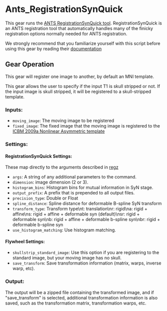 # Ants_RegistrationSynQuick


This gear runs the [ANTS RegistrationSynQuick tool](https://nipype.readthedocs.io/en/1.1.7/interfaces/generated/interfaces.ants/registration.html#registrationsynquick).
RegistrationSynQuick is an ANTS registration tool that automatically handles many of the finicky 
registration options normally needed for ANTS registration.

We strongly recommend that you familiarize yourself with this script before using this gear by reading their [documentation](https://github.com/ANTsX/ANTs/blob/master/Scripts/antsRegistrationSyN.sh)

## Gear Operation

This gear will register one image to another, by default an MNI template.

This gear allows the user to specify if the input T1 is skull stripped or not.  If the input image is skull stripped,
it will be registered to a skull-stripped template.


### Inputs:


- `moving_image`:   The moving image to be registered
- `fixed_image`:    The fixed image that the moving image is registered to the [ICBM 2009a Nonlinear Asymmetric template](http://nist.mni.mcgill.ca/?p=904)


### Settings:

#### RegistrationSynQuick Settings:

These map directly to the arguments described in [regz](https://github.com/ANTsX/ANTs/blob/master/Scripts/antsRegistrationSyN.sh#L48)
- `args`: A string of any additional parameters to the command.
- `dimension`: image dimension (2 or 3).
- `histogram_bins`: Histogram bins for mutual information in SyN stage.
- `output_prefix`: A prefix that is prepended to all output files.
- `precision_type`: Double or Float
- `spline_distance`: Spline distance for deformable B-spline SyN transform
- `transform_type`: Transform type\nt: translation\nr: rigid\na: rigid + affine\ns: rigid + affine + deformable syn (default)\nsr: rigid + deformable syn\nb: rigid + affine + deformable b-spline syn\nbr: rigid + deformable b-spline syn
- `use_histogram_matching`: Use histogram matching.

#### Flywheel Settings:
- `skullstrip_standard_image`: Use this option if you are registering to the standard image, but your moving image has no skull.
- `save_transform`: Save transformation information (matrix, warps, inverse warp, etc).

### Output:

The output will be a zipped file containing the transformed image, and if "save_transform"
is selected, additional transformation information is also saved, such as the transformation matrix, transformation warps, etc.

